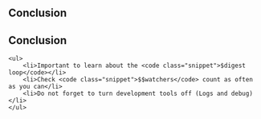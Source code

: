 <section>
    <h1>Conclusion</h1>
</section>


<section>
    <h2>Conclusion</h2>
    
    <ul>
        <li>Important to learn about the <code class="snippet">$digest loop</code></li>
        <li>Check <code class="snippet">$$watchers</code> count as often as you can</li>
        <li>Do not forget to turn development tools off (Logs and debug)</li>
    </ul>
    
</section>